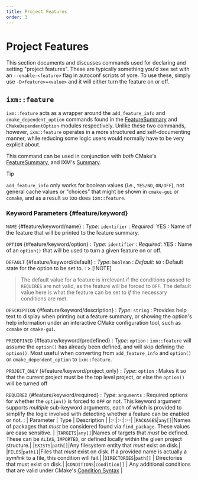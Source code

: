 ```yaml
---
title: Project Features
order: 3
---
```


# Project Features

This section documents and discusses commands used for declaring and setting
"project features". These are typically something you'd see set with an
`--enable-<feature>` flag in autoconf scripts of yore. To use these, simply use
`-D<feature>=<value>` and it will either turn the feature on or off.

## `ixm::feature`

`ixm::feature` acts as a wrapper around the `add_feature_info` and
`cmake_dependent_option` commands found in the [FeatureSummary][summary] and
`CMakeDependentOption` modules respectively. Unlike these two commands,
however, `ixm::feature` operates in a more structured and self-documenting
manner, while reducing some logic users would normally have to be very explicit
about.

This command can be used in conjunction with *both* CMake's
[FeatureSummary][summary], and IXM's [Summary](../modules/summary).

> [!TIP]
> `add_feature_info` only works for boolean values (i.e., `YES/NO`, `ON/OFF`),
> not general cache values or "choices" that might be shown in `cmake-gui` or
> `ccmake`, and as a result so too does `ixm::feature`.

### Keyword Parameters {#feature/keyword}

`NAME` {#feature/keyword/name}
: *Type*: `identifier`
: *Required*: YES
: Name of the feature that will be printed to the feature summary.

`OPTION` {#feature/keyword/option}
: *Type*: `identifier`
: *Required*: YES
: Name of an `option()` that will be used to turn a given feature on or off.

`DEFAULT` {#feature/keyword/default}
: *Type*: `boolean`
: *Default*: `NO`
: Default state for the option to be set to.
: > [!NOTE]
  > The default value for a feature is irrelevant if the conditions passed to
  > `REQUIRES` are not valid, as the feature will be forced to `OFF`. The
  > default value here is what the feature can be set to *if* the necessary
  > conditions are met.

`DESCRIPTION` {#feature/keyword/description}
: *Type*: `string`
: Provides help text to display when printing out a feature summary, or showing
  the option's help information under an interactive CMake configuration tool,
  such as `ccmake` or `cmake-gui`.

`PREDEFINED` {#feature/keyword/predefined}
: *Type*: `option`
: `ixm::feature` will assume the `option()` has already been defined, and will
  skip defining the `option()`. Most useful when converting from
  `add_feature_info` and `option()` or `cmake_dependent_option` to
  `ixm::feature`.

`PROJECT_ONLY` {#feature/keyword/project_only}
: *Type*: `option`
: Makes it so that the current project must be the top level project, or else
  the `option()` will be turned off


`REQUIRED` {#feature/keyword/required}
: *Type*: `arguments`
: Required options for whether the `option()` is forced to `OFF` or not. This
  keyword argument supports *multiple* sub-keyword arguments, each of which is
  provided to simplify the logic involved with detecting whether a feature can
  be enabled or not.
: | Parameter | Type | Description |
  |:-:|:-:|:--|
  |`PACKAGES`|`any[]`|Names of packages that *must* be considered found via `find_package`. These values are case sensitive. |
  |`TARGETS`|`any[]`|Names of targets that *must* be defined. These can be `ALIAS`, `IMPORTED`, or defined locally within the given project structure.|
  |`EXISTS`|`path[]`|Any filesystem entity that *must* exist on disk.|
  |`FILES`|`path[]`|Files that *must* exist on disk. If a provided name is actually a *symlink* to a file, this condition will fail.|
  |`DIRECTORIES`|`path[]` | Directories that must exist on disk.|
  |`CONDITIONS`|`condition[]` | Any additional conditions that are valid under CMake's [Condition Syntax][condition] |

[condition]: https://cmake.org/cmake/help/latest/command/if.html#condition-syntax
[summary]: https://cmake.org/cmake/help/latest/module/FeatureSummary.htm
